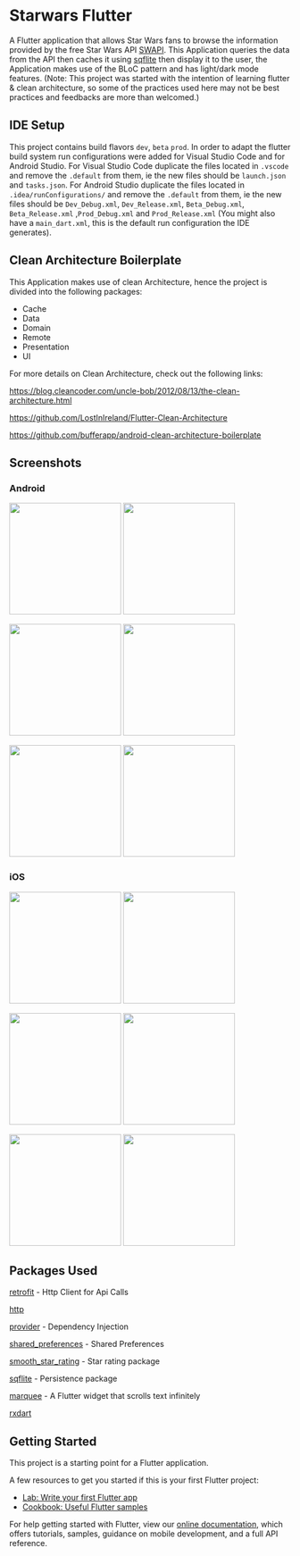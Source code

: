 # Starwars Flutter

A Flutter application that allows Star Wars fans to browse the information provided by the free Star Wars API [SWAPI](https://www.swapi.tech/).
This Application queries the data from the API then caches it using [sqflite](https://pub.dev/packages/sqflite) then display it to the user, the Application makes use of the BLoC pattern and has light/dark mode features. 
(Note: This project was started with the intention of learning flutter & clean architecture, so some of the practices used here may not be best practices and feedbacks are more than welcomed.)

## IDE Setup
This project contains build flavors `dev`, `beta` `prod`. In order to adapt the flutter build system run configurations were added for Visual Studio Code and for Android Studio. For Visual Studio Code duplicate the files located in `.vscode` and remove the `.default` from them, ie the new files should be `launch.json` and `tasks.json`. For Android Studio duplicate the files located in `.idea/runConfigurations/` and remove the `.default` from them, ie the new files should be `Dev_Debug.xml`, `Dev_Release.xml`, `Beta_Debug.xml`, `Beta_Release.xml` ,`Prod_Debug.xml` and `Prod_Release.xml` (You might also have a `main_dart.xml`, this is the default run configuration the IDE generates).


## Clean Architecture Boilerplate
This Application makes use of clean Architecture, hence the project is divided into the following packages:

 - Cache
 - Data
 - Domain
 - Remote
 - Presentation
 - UI
 
 For more details on Clean Architecture, check out the following links: 
 
  https://blog.cleancoder.com/uncle-bob/2012/08/13/the-clean-architecture.html 
  
  https://github.com/LostInIreland/Flutter-Clean-Architecture
  
  https://github.com/bufferapp/android-clean-architecture-boilerplate
 

## Screenshots

### Android
<img src="screenshots/Screenshot_1617222626.png" width="200">  <img src="screenshots/Screenshot_1617222595.png" width="200"> 

<img src="screenshots/Screenshot_1617222653.png" width="200"> <img src="screenshots/Screenshot_1617222675.png" width="200">  

<img src="screenshots/Screenshot_1617222637.png" width="200"> <img src="screenshots/Screenshot_1617222611.png" width="200">     

### iOS
<img src="screenshots/Simulator Screen Shot - iPhone 12 Pro Max - 2021-03-31 at 21.19.06.png" width="200">  <img src="screenshots/Simulator Screen Shot - iPhone 12 Pro Max - 2021-03-31 at 21.19.20.png" width="200">

<img src="screenshots/Simulator Screen Shot - iPhone 12 Pro Max - 2021-03-31 at 23.13.11.png" width="200">  <img src="screenshots/Simulator Screen Shot - iPhone 12 Pro Max - 2021-03-31 at 21.26.59.png" width="200"> 

<img src="screenshots/Simulator Screen Shot - iPhone 12 Pro Max - 2021-03-31 at 21.19.12.png" width="200">  <img src="screenshots/Simulator Screen Shot - iPhone 12 Pro Max - 2021-03-31 at 21.19.27.png" width="200">  


## Packages Used
[retrofit](https://pub.dev/packages/retrofit) - Http Client for Api Calls

[http](https://pub.dev/packages/http)

[provider](https://pub.dev/packages/provider) - Dependency Injection 

[shared_preferences](https://pub.dev/packages/shared_preferences)  - Shared Preferences 

[smooth_star_rating](https://pub.dev/packages/smooth_star_rating)  - Star rating package

[sqflite](https://pub.dev/packages/sqflite) - Persistence package

[marquee](https://pub.dev/packages/marquee) - A Flutter widget that scrolls text infinitely

[rxdart](https://pub.dev/packages/rxdart)

## Getting Started

This project is a starting point for a Flutter application.

A few resources to get you started if this is your first Flutter project:

- [Lab: Write your first Flutter app](https://flutter.dev/docs/get-started/codelab)
- [Cookbook: Useful Flutter samples](https://flutter.dev/docs/cookbook)

For help getting started with Flutter, view our
[online documentation](https://flutter.dev/docs), which offers tutorials,
samples, guidance on mobile development, and a full API reference.


